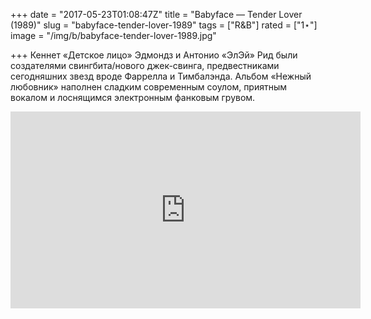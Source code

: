+++
date = "2017-05-23T01:08:47Z"
title = "Babyface — Tender Lover (1989)"
slug = "babyface-tender-lover-1989"
tags = ["R&B"]
rated = ["1⋆"]
image = "/img/b/babyface-tender-lover-1989.jpg"

+++
Кеннет «Детское лицо» Эдмондз и Антонио «ЭлЭй» Рид были создателями свингбита/нового джек-свинга, предвестниками сегодняшних звезд вроде Фаррелла и Тимбалэнда. Альбом «Нежный любовник» наполнен сладким современным соулом, приятным вокалом и лоснящимся электронным фанковым грувом.

<iframe width="560" height="315" src="https://www.youtube.com/embed/W3egbD56y-0" frameborder="0" allowfullscreen></iframe>